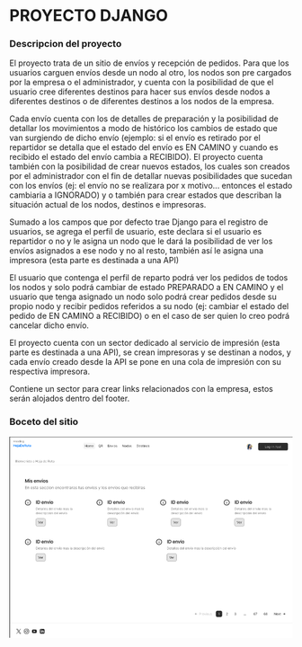 <h1>PROYECTO DJANGO</h1>

<h3>Descripcion del proyecto</h3>

El proyecto trata de un sitio de envíos y recepción de pedidos. Para que los usuarios carguen envíos desde un nodo al otro, los nodos son pre cargados por la empresa o el administrador, y cuenta con la posibilidad de que el usuario cree diferentes destinos para hacer sus envíos desde nodos a diferentes destinos o de diferentes destinos a los nodos de la empresa. 

Cada envío cuenta con los de detalles de preparación y  la posibilidad de detallar los movimientos a modo de histórico los cambios de estado que van surgiendo de dicho envío (ejemplo: si el envío es retirado por el repartidor se detalla que el estado del envío es EN CAMINO y cuando es recibido el estado del envío cambia a RECIBIDO). El proyecto cuenta también con la posibilidad de crear nuevos estados, los cuales son creados por el administrador con el fin de detallar nuevas posibilidades que sucedan con los envíos (ej:  el envío no se realizara por x motivo... entonces el estado cambiaria a IGNORADO) y o también para crear estados que describan la situación actual de los nodos, destinos e impresoras.

Sumado a los campos que por defecto trae Django para el registro de usuarios, se agrega el perfil de usuario, este declara si el usuario es repartidor o no y le asigna un nodo que le dará la posibilidad de ver los envíos asignados a ese nodo y no al resto, también así le asigna una impresora (esta parte es destinada a una API)

El usuario que contenga el perfil de reparto podrá ver los pedidos de todos los nodos y solo podrá cambiar de estado PREPARADO a EN CAMINO y el usuario que tenga asignado un nodo solo podrá crear pedidos desde su propio nodo y recibir pedidos referidos a su nodo (ej: cambiar el estado del pedido de EN CAMINO a RECIBIDO) o en el caso de ser quien lo creo podrá cancelar dicho envío.

El proyecto cuenta con un sector dedicado al servicio de impresión (esta parte es destinada a una API), se crean impresoras y se destinan a nodos, y cada envío creado desde la API se pone en una cola de impresión con su respectiva impresora.

Contiene un sector para crear links relacionados con la empresa, estos serán alojados  dentro del footer.
<h3>Boceto del sitio</h3>

![Texto alternativo](media/diseñoDSK.png)

